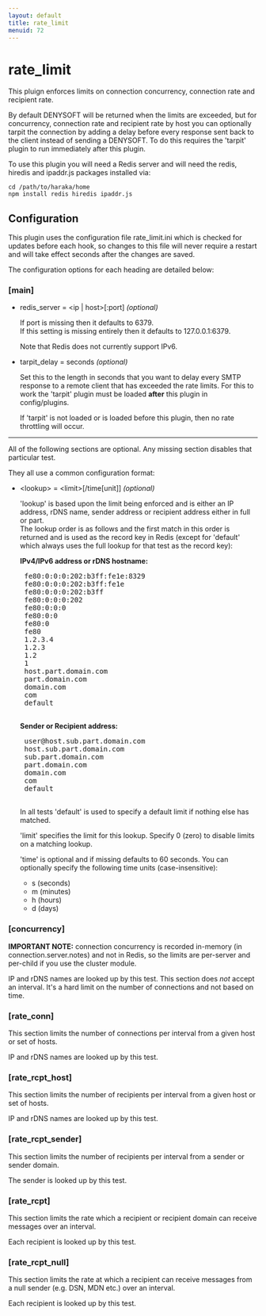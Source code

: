 ```yaml
---
layout: default
title: rate_limit
menuid: 72
---
```

rate\_limit
==========

This pluign enforces limits on connection concurrency, connection rate and 
recipient rate.

By default DENYSOFT will be returned when the limits are exceeded, but for 
concurrency, connection rate and recipient rate by host you can optionally 
tarpit the connection by adding a delay before every response sent back to the 
client instead of sending a DENYSOFT.  To do this requires the 'tarpit' plugin 
to run immediately after this plugin.

To use this plugin you will need a Redis server and will need the redis, 
hiredis and ipaddr.js packages installed via:

    cd /path/to/haraka/home
    npm install redis hiredis ipaddr.js
    
Configuration
-------------

This plugin uses the configuration file rate\_limit.ini which is checked for 
updates before each hook, so changes to this file will never require a restart 
and will take effect seconds after the changes are saved.

The configuration options for each heading are detailed below:

### [main]

- redis\_server = \<ip | host\>[:port] *(optional)*

    If port is missing then it defaults to 6379.  
    If this setting is missing entirely then it defaults to 127.0.0.1:6379.
    
    Note that Redis does not currently support IPv6.

- tarpit\_delay = seconds *(optional)*

    Set this to the length in seconds that you want to delay every SMTP 
    response to a remote client that has exceeded the rate limits.  For this 
    to work the 'tarpit' plugin must be loaded **after** this plugin in 
    config/plugins. 

    If 'tarpit' is not loaded or is loaded before this plugin, then no
    rate throttling will occur.

* * *

All of the following sections are optional.  Any missing section disables 
that particular test.

They all use a common configuration format:

- \<lookup\> = \<limit\>[/time[unit]]  *(optional)*

   'lookup' is based upon the limit being enforced and is either an IP 
   address, rDNS name, sender address or recipient address either in full 
   or part.  
   The lookup order is as follows and the first match in this order is 
   returned and is used as the record key in Redis (except for 'default' 
   which always uses the full lookup for that test as the record key):
   
   **IPv4/IPv6 address or rDNS hostname:**

   <pre>
   fe80:0:0:0:202:b3ff:fe1e:8329
   fe80:0:0:0:202:b3ff:fe1e
   fe80:0:0:0:202:b3ff
   fe80:0:0:0:202
   fe80:0:0:0
   fe80:0:0
   fe80:0
   fe80
   1.2.3.4
   1.2.3
   1.2
   1
   host.part.domain.com
   part.domain.com
   domain.com
   com
   default
   </pre>

   **Sender or Recipient address:**
 
   <pre>
   user@host.sub.part.domain.com
   host.sub.part.domain.com
   sub.part.domain.com
   part.domain.com
   domain.com
   com
   default
   </pre>

   In all tests 'default' is used to specify a default limit if nothing else has 
   matched.
   
   'limit' specifies the limit for this lookup.  Specify 0 (zero) to disable 
   limits on a matching lookup.
   
   'time' is optional and if missing defaults to 60 seconds.  You can optionally 
   specify the following time units (case-insensitive):
   
   - s (seconds)
   - m (minutes)
   - h (hours)
   - d (days)

### [concurrency]

**IMPORTANT NOTE:** connection concurrency is recorded in-memory (in 
connection.server.notes) and not in Redis, so the limits are per-server and 
per-child if you use the cluster module.

IP and rDNS names are looked up by this test.  This section does *not* accept an 
interval.  It's a hard limit on the number of connections and not based on time.

### [rate\_conn]

This section limits the number of connections per interval from a given host 
or set of hosts.

IP and rDNS names are looked up by this test.

### [rate\_rcpt\_host]

This section limits the number of recipients per interval from a given host or 
set of hosts. 

IP and rDNS names are looked up by this test.

### [rate\_rcpt\_sender]

This section limits the number of recipients per interval from a sender or 
sender domain.

The sender is looked up by this test.

### [rate\_rcpt]

This section limits the rate which a recipient or recipient domain can 
receive messages over an interval.

Each recipient is looked up by this test.

### [rate\_rcpt\_null]

This section limits the rate at which a recipient can receive messages from 
a null sender (e.g. DSN, MDN etc.) over an interval.

Each recipient is looked up by this test.

